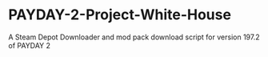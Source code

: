 # PAYDAY-2-Project-White-House
A Steam Depot Downloader and mod pack download script for version 197.2 of PAYDAY 2
